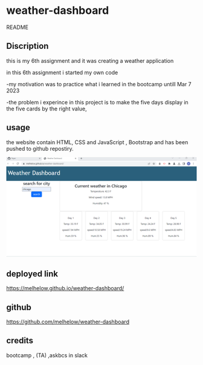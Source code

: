 # weather-dashboard


README

## Discription

this is my 6th assignment and it was creating a weather application

in this 6th assignment  i started my own code 

-my motivation was to practice what i learned in the bootcamp untill Mar 7 2023

-the problem i experince in this project is to make the five days display in the five cards by the right value, 


## usage
the website contain HTML, CSS and JavaScript , Bootstrap and has been pushed to github repostiry.

![Getting Started](./develop/deployed-weather%20dashboard.png)

## deployed link

https://melhelow.github.io/weather-dashboard/

## github 

https://github.com/melhelow/weather-dashboard

## credits

bootcamp , (TA) ,askbcs in slack
